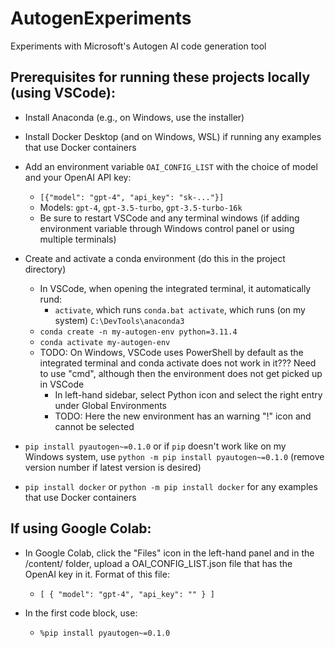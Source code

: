 # AutogenExperiments
Experiments with Microsoft's Autogen AI code generation tool


## Prerequisites for running these projects locally (using VSCode):

* Install Anaconda (e.g., on Windows, use the installer)

* Install Docker Desktop (and on Windows, WSL) if running any examples that use Docker containers

* Add an environment variable `OAI_CONFIG_LIST` with the choice of model and your OpenAI API key:
  * `[{"model": "gpt-4", "api_key": "sk-..."}]`
  * Models: `gpt-4`, `gpt-3.5-turbo`, `gpt-3.5-turbo-16k`
  * Be sure to restart VSCode and any terminal windows (if adding environment variable through Windows control panel or using multiple terminals)

* Create and activate a conda environment (do this in the project directory)
  * In VSCode, when opening the integrated terminal, it automatically rund:
    * `activate`, which runs `conda.bat activate`, which runs (on my system) `C:\DevTools\anaconda3`
  * `conda create -n my-autogen-env python=3.11.4`
  * `conda activate my-autogen-env`
  * TODO: On Windows, VSCode uses PowerShell by default as the integrated terminal and conda activate does not work in it??? Need to use "cmd", although then the environment does not get picked up in VSCode
    * In left-hand sidebar, select Python icon and select the right entry under Global Environments
    * TODO: Here the new environment has an warning "!" icon and cannot be selected

* `pip install pyautogen~=0.1.0` or if `pip` doesn't work like on my Windows system, use `python -m pip install pyautogen~=0.1.0` (remove version number if latest version is desired)

* `pip install docker` or `python -m pip install docker` for any examples that use Docker containers


## If using Google Colab:

* In Google Colab, click the "Files" icon in the left-hand panel and in the /content/ folder, upload a OAI_CONFIG_LIST.json file that has the OpenAI key in it. Format of this file:
  * `[ { "model": "gpt-4", "api_key": "" } ]`
  
* In the first code block, use:
  * `%pip install pyautogen~=0.1.0`

